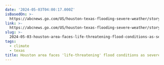 ```yaml
---
date: '2024-05-03T04:00:17.000Z'
isBasedOn: >-
  https://abcnews.go.com/US/houston-texas-flooding-severe-weather/story?id=109885546
link: >-
  https://abcnews.go.com/US/houston-texas-flooding-severe-weather/story?id=109885546
slug: >-
  2024-05-03-houston-area-faces-life-threatening-flood-conditions-as-severe-weather-hi
tags:
  - climate
  - texas
title: Houston area faces 'life-threatening' flood conditions as severe weather hi
---
```


